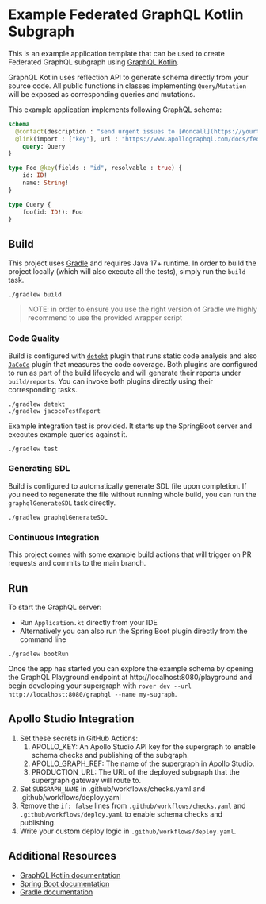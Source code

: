 # Example Federated GraphQL Kotlin Subgraph

This is an example application template that can be used to create Federated GraphQL subgraph using [GraphQL Kotlin](https://github.com/ExpediaGroup/graphql-kotlin).

GraphQL Kotlin uses reflection API to generate schema directly from your source code. All public functions in classes
implementing `Query`/`Mutation` will be exposed as corresponding queries and mutations.

This example application implements following GraphQL schema:

```graphql
schema
  @contact(description : "send urgent issues to [#oncall](https://yourteam.slack.com/archives/oncall).", name : "FooBar Server Team", url : "https://myteam.slack.com/archives/teams-chat-room-url")
  @link(import : ["key"], url : "https://www.apollographql.com/docs/federation/federation-spec/") {
    query: Query
}

type Foo @key(fields : "id", resolvable : true) {
    id: ID!
    name: String!
}

type Query {
    foo(id: ID!): Foo
}
```

## Build

This project uses [Gradle](https://gradle.com/) and requires Java 17+ runtime. In order to build the project locally (which
will also execute all the tests), simply run the `build` task.

```shell
./gradlew build
```

> NOTE: in order to ensure you use the right version of Gradle we highly recommend to use the provided wrapper script

### Code Quality

Build is configured with [`detekt`](https://detekt.dev/) plugin that runs static code analysis and also [`JaCoCo`](https://www.eclemma.org/jacoco/)
plugin that measures the code coverage. Both plugins are configured to run as part of the build lifecycle and will generate
their reports under `build/reports`. You can invoke both plugins directly using their corresponding tasks.

```shell
./gradlew detekt
./gradlew jacocoTestReport
```

Example integration test is provided. It starts up the SpringBoot server and executes example queries against it.

```shell
./gradlew test
```

### Generating SDL

Build is configured to automatically generate SDL file upon completion. If you need to regenerate the file without running
whole build, you can run the `graphqlGenerateSDL` task directly.

```shell
./gradlew graphqlGenerateSDL
```

### Continuous Integration

This project comes with some example build actions that will trigger on PR requests and commits to the main branch.

## Run

To start the GraphQL server:

* Run `Application.kt` directly from your IDE
* Alternatively you can also run the Spring Boot plugin directly from the command line

```shell script
./gradlew bootRun
```

Once the app has started you can explore the example schema by opening the GraphQL Playground endpoint at http://localhost:8080/playground and begin developing your supergraph with `rover dev --url http://localhost:8080/graphql --name my-sugraph`.

## Apollo Studio Integration

1. Set these secrets in GitHub Actions:
    1. APOLLO_KEY: An Apollo Studio API key for the supergraph to enable schema checks and publishing of the
       subgraph.
    2. APOLLO_GRAPH_REF: The name of the supergraph in Apollo Studio.
    3. PRODUCTION_URL: The URL of the deployed subgraph that the supergraph gateway will route to.
2. Set `SUBGRAPH_NAME` in .github/workflows/checks.yaml and .github/workflows/deploy.yaml
3. Remove the `if: false` lines from `.github/workflows/checks.yaml` and `.github/workflows/deploy.yaml` to enable schema checks and publishing.
4. Write your custom deploy logic in `.github/workflows/deploy.yaml`.

## Additional Resources

* [GraphQL Kotlin documentation](https://opensource.expediagroup.com/graphql-kotlin/)
* [Spring Boot documentation](https://docs.spring.io/spring-boot/docs/2.7.3/reference/htmlsingle/)
* [Gradle documentation](https://docs.gradle.org)


